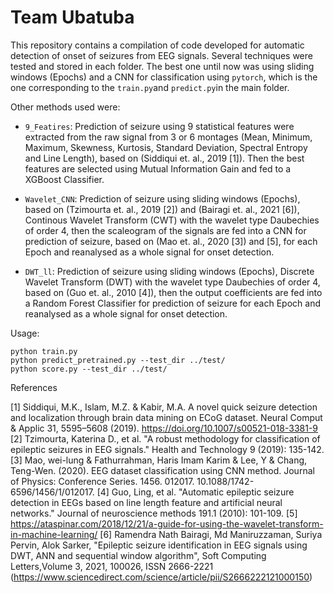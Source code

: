# Team Ubatuba

This repository contains a compilation of code developed for automatic detection of onset of seizures from EEG signals.
Several techniques were tested and stored in each folder. The best one until now was using sliding windows (Epochs) and a CNN for classification using `pytorch`, which is the one corresponding to the `train.py`and `predict.py`in the main folder.

Other methods used were:

- `9_Featires`: Prediction of seizure using 9 statistical features were extracted from the raw signal from 3 or 6 montages (Mean, Minimum, Maximum, Skewness, Kurtosis, Standard Deviation, Spectral Entropy and Line Length), based on (Siddiqui et. al., 2019 [1]). Then the best features are selected using Mutual Information Gain and fed to a XGBoost Classifier.

- `Wavelet_CNN`: Prediction of seizure using sliding windows (Epochs), based on (Tzimourta et. al., 2019 [2]) and (Bairagi et. al., 2021 [6]), Continous Wavelet Transform (CWT) with the wavelet type Daubechies of order 4, then the scaleogram of the signals are fed into a CNN for prediction of seizure, based on (Mao et. al., 2020 [3]) and [5], for each Epoch and reanalysed as a whole signal for onset detection.

- `DWT_ll`: Prediction of seizure using sliding windows (Epochs), Discrete Wavelet Transform (DWT) with the wavelet type Daubechies of order 4, based on (Guo et. al., 2010 [4]), then the output coefficients are fed into a Random Forest Classifier for prediction of seizure for each Epoch and reanalysed as a whole signal for onset detection.

Usage:

```
python train.py
python predict_pretrained.py --test_dir ../test/
python score.py --test_dir ../test/
```

References

[1] Siddiqui, M.K., Islam, M.Z. & Kabir, M.A. A novel quick seizure detection and localization through brain data mining on ECoG dataset. Neural Comput & Applic 31, 5595–5608 (2019). https://doi.org/10.1007/s00521-018-3381-9
[2] Tzimourta, Katerina D., et al. "A robust methodology for classification of epileptic seizures in EEG signals." Health and Technology 9 (2019): 135-142.
[3] Mao, wei-lung & Fathurrahman, Haris Imam Karim & Lee, Y & Chang, Teng-Wen. (2020). EEG dataset classification using CNN method. Journal of Physics: Conference Series. 1456. 012017. 10.1088/1742-6596/1456/1/012017. 
[4] Guo, Ling, et al. "Automatic epileptic seizure detection in EEGs based on line length feature and artificial neural networks." Journal of neuroscience methods 191.1 (2010): 101-109.
[5] https://ataspinar.com/2018/12/21/a-guide-for-using-the-wavelet-transform-in-machine-learning/
[6] Ramendra Nath Bairagi, Md Maniruzzaman, Suriya Pervin, Alok Sarker, "Epileptic seizure identification in EEG signals using DWT, ANN and sequential window algorithm", Soft Computing Letters,Volume 3, 2021, 100026, ISSN 2666-2221 (https://www.sciencedirect.com/science/article/pii/S2666222121000150)